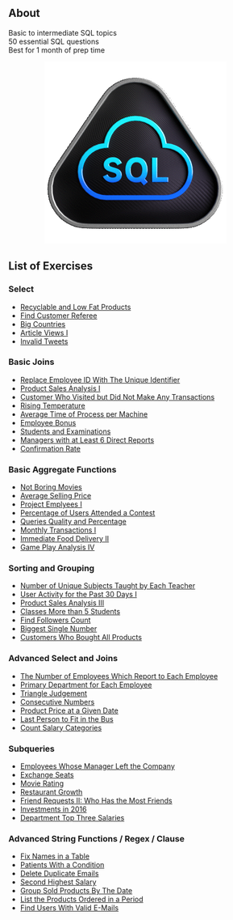 ## About
Basic to intermediate SQL topics \
50 essential SQL questions \
Best for 1 month of prep time 

<div align="center">
  <img src="https://github.com/mi1296/sql-50/blob/main/Top_SQL_50.gif" alt="Top 50 SQL Badge">
</div>

## List of Exercises
### Select
* [Recyclable and Low Fat Products](https://leetcode.com/problems/recyclable-and-low-fat-products/?envType=study-plan-v2&envId=top-sql-50)
* [Find Customer Referee](https://leetcode.com/problems/find-customer-referee/?envType=study-plan-v2&envId=top-sql-50)
* [Big Countries](https://leetcode.com/problems/big-countries/?envType=study-plan-v2&envId=top-sql-50)
* [Article Views I](https://leetcode.com/problems/article-views-i/?envType=study-plan-v2&envId=top-sql-50)
* [Invalid Tweets](https://leetcode.com/problems/invalid-tweets/?envType=study-plan-v2&envId=top-sql-50)

### Basic Joins
* [Replace Employee ID With The Unique Identifier](https://leetcode.com/problems/replace-employee-id-with-the-unique-identifier/?envType=study-plan-v2&envId=top-sql-50)
* [Product Sales Analysis I](https://leetcode.com/problems/product-sales-analysis-i/?envType=study-plan-v2&envId=top-sql-50)
* [Customer Who Visited but Did Not Make Any Transactions](https://leetcode.com/problems/customer-who-visited-but-did-not-make-any-transactions/?envType=study-plan-v2&envId=top-sql-50)
* [Rising Temperature](https://leetcode.com/problems/rising-temperature/description/?envType=study-plan-v2&envId=top-sql-50)
* [Average Time of Process per Machine](https://leetcode.com/problems/average-time-of-process-per-machine/description/?envType=study-plan-v2&envId=top-sql-50)
* [Employee Bonus](https://leetcode.com/problems/employee-bonus/description/?envType=study-plan-v2&envId=top-sql-50)
* [Students and Examinations](https://leetcode.com/problems/students-and-examinations/description/?envType=study-plan-v2&envId=top-sql-50)
* [Managers with at Least 6 Direct Reports](https://leetcode.com/problems/managers-with-at-least-5-direct-reports/description/?envType=study-plan-v2&envId=top-sql-50)
* [Confirmation Rate](https://leetcode.com/problems/confirmation-rate/description/?envType=study-plan-v2&envId=top-sql-50)

### Basic Aggregate Functions
* [Not Boring Movies](https://leetcode.com/problems/not-boring-movies/description/?envType=study-plan-v2&envId=top-sql-50)
* [Average Selling Price](https://leetcode.com/problems/average-selling-price/description/?envType=study-plan-v2&envId=top-sql-50)
* [Project Emplyees I](https://leetcode.com/problems/project-employees-i/description/?envType=study-plan-v2&envId=top-sql-50)
* [Percentage of Users Attended a Contest](https://leetcode.com/problems/percentage-of-users-attended-a-contest/description/?envType=study-plan-v2&envId=top-sql-50)
* [Queries Quality and Percentage](https://leetcode.com/problems/queries-quality-and-percentage/description/?envType=study-plan-v2&envId=top-sql-50)
* [Monthly Transactions I](https://leetcode.com/problems/monthly-transactions-i/description/?envType=study-plan-v2&envId=top-sql-50)
* [Immediate Food Delivery II](https://leetcode.com/problems/immediate-food-delivery-ii/description/?envType=study-plan-v2&envId=top-sql-50)
* [Game Play Analysis IV](https://leetcode.com/problems/game-play-analysis-iv/description/?envType=study-plan-v2&envId=top-sql-50)

### Sorting and Grouping
* [Number of Unique Subjects Taught by Each Teacher](https://leetcode.com/problems/number-of-unique-subjects-taught-by-each-teacher/description/?envType=study-plan-v2&envId=top-sql-50)
* [User Activity for the Past 30 Days I](https://leetcode.com/problems/user-activity-for-the-past-30-days-i/description/?envType=study-plan-v2&envId=top-sql-50)
* [Product Sales Analysis III](https://leetcode.com/problems/product-sales-analysis-iii/description/?envType=study-plan-v2&envId=top-sql-50)
* [Classes More than 5 Students](https://leetcode.com/problems/classes-more-than-5-students/description/?envType=study-plan-v2&envId=top-sql-50)
* [Find Followers Count](https://leetcode.com/problems/find-followers-count/description/?envType=study-plan-v2&envId=top-sql-50)
* [Biggest Single Number](https://leetcode.com/problems/biggest-single-number/description/?envType=study-plan-v2&envId=top-sql-50)
* [Customers Who Bought All Products](https://leetcode.com/problems/customers-who-bought-all-products/description/?envType=study-plan-v2&envId=top-sql-50)

### Advanced Select and Joins
* [The Number of Employees Which Report to Each Employee](https://leetcode.com/problems/the-number-of-employees-which-report-to-each-employee/description/?envType=study-plan-v2&envId=top-sql-50)
* [Primary Department for Each Employee](https://leetcode.com/problems/primary-department-for-each-employee/description/?envType=study-plan-v2&envId=top-sql-50)
* [Triangle Judgement](https://leetcode.com/problems/triangle-judgement/description/?envType=study-plan-v2&envId=top-sql-50)
* [Consecutive Numbers](https://leetcode.com/problems/consecutive-numbers/description/?envType=study-plan-v2&envId=top-sql-50)
* [Product Price at a Given Date](https://leetcode.com/problems/product-price-at-a-given-date/description/?envType=study-plan-v2&envId=top-sql-50)
* [Last Person to Fit in the Bus](https://leetcode.com/problems/last-person-to-fit-in-the-bus/description/?envType=study-plan-v2&envId=top-sql-50)
* [Count Salary Categories](https://leetcode.com/problems/count-salary-categories/description/?envType=study-plan-v2&envId=top-sql-50)

### Subqueries
* [Employees Whose Manager Left the Company](https://leetcode.com/problems/employees-whose-manager-left-the-company/description/?envType=study-plan-v2&envId=top-sql-50)
* [Exchange Seats](https://leetcode.com/problems/exchange-seats/description/?envType=study-plan-v2&envId=top-sql-50)
* [Movie Rating](https://leetcode.com/problems/movie-rating/description/?envType=study-plan-v2&envId=top-sql-50)
* [Restaurant Growth](https://leetcode.com/problems/restaurant-growth/description/?envType=study-plan-v2&envId=top-sql-50)
* [Friend Requests II: Who Has the Most Friends](https://leetcode.com/problems/friend-requests-ii-who-has-the-most-friends/description/?envType=study-plan-v2&envId=top-sql-50)
* [Investments in 2016](https://leetcode.com/problems/investments-in-2016/description/?envType=study-plan-v2&envId=top-sql-50)
* [Department Top Three Salaries](https://leetcode.com/problems/department-top-three-salaries/description/?envType=study-plan-v2&envId=top-sql-50)

### Advanced String Functions / Regex / Clause
* [Fix Names in a Table](https://leetcode.com/problems/fix-names-in-a-table/description/?envType=study-plan-v2&envId=top-sql-50)
* [Patients With a Condition](https://leetcode.com/problems/patients-with-a-condition/description/?envType=study-plan-v2&envId=top-sql-50)
* [Delete Duplicate Emails](https://leetcode.com/problems/delete-duplicate-emails/description/?envType=study-plan-v2&envId=top-sql-50)
* [Second Highest Salary](https://leetcode.com/problems/second-highest-salary/description/?envType=study-plan-v2&envId=top-sql-50)
* [Group Sold Products By The Date](https://leetcode.com/problems/group-sold-products-by-the-date/description/?envType=study-plan-v2&envId=top-sql-50)
* [List the Products Ordered in a Period](https://leetcode.com/problems/list-the-products-ordered-in-a-period/description/?envType=study-plan-v2&envId=top-sql-50)
* [Find Users With Valid E-Mails](https://leetcode.com/problems/find-users-with-valid-e-mails/description/?envType=study-plan-v2&envId=top-sql-50)
